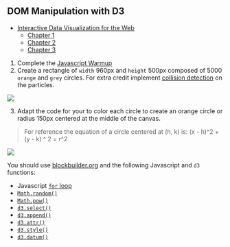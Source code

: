 ## DOM Manipulation with D3

* [Interactive Data Visualization for the Web](http://chimera.labs.oreilly.com/books/1230000000345)
  * [Chapter 1](http://chimera.labs.oreilly.com/books/1230000000345/ch01.html)
  * [Chapter 2](http://chimera.labs.oreilly.com/books/1230000000345/ch02.html)
  * [Chapter 3](http://chimera.labs.oreilly.com/books/1230000000345/ch03.html)

1. Complete the [Javascript Warmup](javascript-warmup.md)
2. Create a rectangle of `width` 960px and `height` 500px composed of 5000 `orange` and `grey` circles.  For extra credit implement [collision detection](http://bl.ocks.org/mbostock/3231298) on the particles.

  ![](https://gist.githubusercontent.com/Jay-Oh-eN/b84846a0511acfeaf925/raw/dc33b828def4f724168874ab9408e4a78a050200/thumbnail.png)
  
3. Adapt the code for your to color each circle to create an orange circle or radius 150px centered at the middle of the canvas.

  > For reference the equation of a circle centered at (h, k) is: (x - h)^2 + (y - k) ^ 2 = r^2 

  ![](https://gist.githubusercontent.com/Jay-Oh-eN/e17eafaab5e094f55e71/raw/7902716dcf93be2855aef998a6d9a18c2dd50d92/thumbnail.png)

You should use [blockbuilder.org](http://blockbuilder.org) and the following Javascript and `d3` functions:

* Javascript [`for` loop](https://developer.mozilla.org/en-US/docs/Web/JavaScript/Guide/Loops_and_iteration)
* [`Math.random()`](https://developer.mozilla.org/en-US/docs/Web/JavaScript/Reference/Global_Objects/Math/random)
* [`Math.pow()`](https://developer.mozilla.org/en-US/docs/Web/JavaScript/Reference/Global_Objects/Math/pow)
* [`d3.select()`](https://github.com/mbostock/d3/wiki/Selections#d3_select)
* [`d3.append()`](https://github.com/mbostock/d3/wiki/Selections#append)
* [`d3.attr()`](https://github.com/mbostock/d3/wiki/Selections#attr)
* [`d3.style()`](https://github.com/mbostock/d3/wiki/Selections#style)
* [`d3.datum()`](https://github.com/mbostock/d3/wiki/Selections#datum)